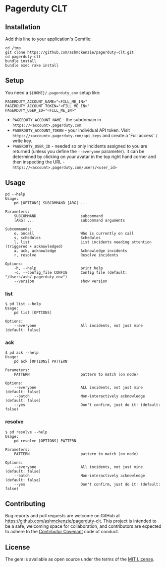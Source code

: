 # Pagerduty CLT

## Installation

Add this line to your application's Gemfile:

```shell
cd /tmp
git clone https://github.com/ashmckenzie/pagerduty-clt.git
cd pagerduty-clt
bundle install
bundle exec rake install
```

## Setup

You need a `${HOME}/.pagerduty_env` setup like:

```
PAGERDUTY_ACCOUNT_NAME="<FILL_ME_IN>"
PAGERDUTY_ACCOUNT_TOKEN="<FILL_ME_IN>"
PAGERDUTY_USER_ID="<FILL_ME_IN>"
```

* `PAGERDUTY_ACCOUNT_NAME` - the subdomain in `https://<account>.pagerduty.com`
* `PAGERDUTY_ACCOUNT_TOKEN` - your individual API token.  Visit `https://<account>.pagerduty.com/api_keys` and create a 'Full access' / write key.
* `PAGERDUTY_USER_ID` - needed so only incidents assigned to you are returned (unless you define the ```--everyone``` parameter).  It can be determined by clicking on your avatar in the top right hand corner and then inspecting the URL - `https://<account>.pagerduty.com/users/<user_id>`

## Usage

```shell
pd --help
Usage:
    pd [OPTIONS] SUBCOMMAND [ARG] ...

Parameters:
    SUBCOMMAND                    subcommand
    [ARG] ...                     subcommand arguments

Subcommands:
    o, oncall                     Who is currently on call
    s, schedules                  Schedules
    l, list                       List incidents needing attention (triggered + acknowledged)
    a, ack, acknowledge           Acknowledge incidents
    r, resolve                    Resolve incidents

Options:
    -h, --help                    print help
    -c, --config_file CONFIG      Config file (default: "/Users/ash/.pagerduty_env")
    --version                     show version
```

### list

```shell
$ pd list --help
Usage:
    pd list [OPTIONS]

Options:
    --everyone                    All incidents, not just mine (default: false)
```

### ack

```shell
$ pd ack --help
Usage:
    pd ack [OPTIONS] PATTERN

Parameters:
    PATTERN                       pattern to match (on node)

Options:
    --everyone                    ALL incidents, not just mine (default: false)
    --batch                       Non-interactively acknowledge (default: false)
    --yes                         Don't confirm, just do it! (default: false)
```

### resolve

```shell
$ pd resolve --help
Usage:
    pd resolve [OPTIONS] PATTERN

Parameters:
    PATTERN                       pattern to match (on node)

Options:
    --everyone                    All incidents, not just mine (default: false)
    --batch                       Non-interactively acknowledge (default: false)
    --yes                         Don't confirm, just do it! (default: false)
```

## Contributing

Bug reports and pull requests are welcome on GitHub at https://github.com/ashmckenzie/pagerduty-clt. This project is intended to be a safe, welcoming space for collaboration, and contributors are expected to adhere to the [Contributor Covenant](contributor-covenant.org) code of conduct.

## License

The gem is available as open source under the terms of the [MIT License](http://opensource.org/licenses/MIT).

